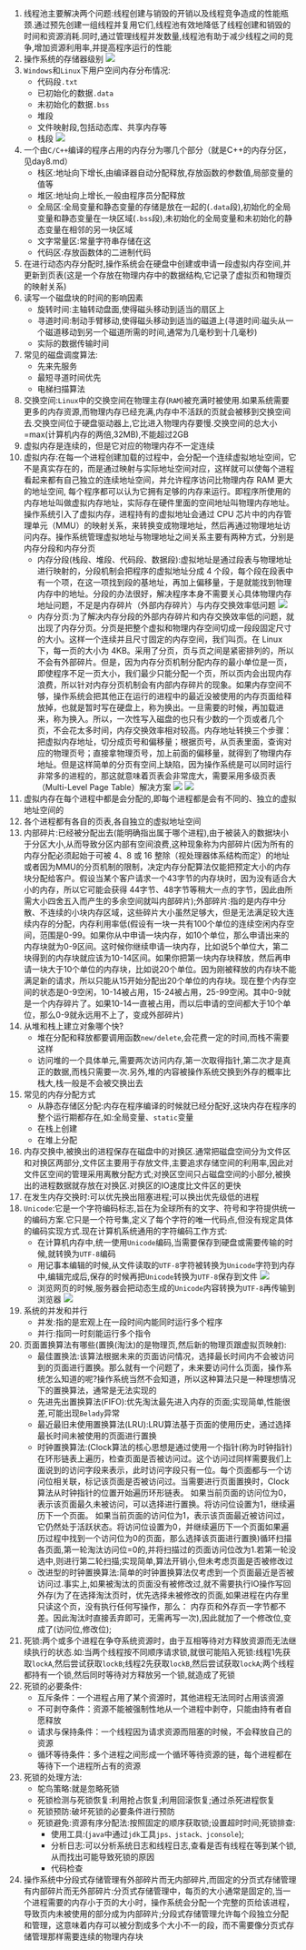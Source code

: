 1. 线程池主要解决两个问题:线程创建与销毁的开销以及线程竞争造成的性能瓶颈.通过预先创建一组线程并复用它们,线程池有效地降低了线程创建和销毁的时间和资源消耗.同时,通过管理线程并发数量,线程池有助于减少线程之间的竞争,增加资源利用率,并提高程序运行的性能
2. 操作系统的存储器级别
   ![](../markdown图像集/2025-04-12-17-32-03.png)
3. `Windows`和`Linux`下用户空间内存分布情况:
   * 代码段`.txt`
   * 已初始化的数据`.data`
   * 未初始化的数据`.bss`
   * 堆段
   * 文件映射段,包括动态库、共享内存等
   * 栈段
   ![](../markdown图像集/2025-05-14-22-37-30.png) 
4. 一个由`C/C++`编译的程序占用的内存分为哪几个部分（就是C++的内存分区，见day8.md）
   * 栈区:地址向下增长,由编译器自动分配释放,存放函数的参数值,局部变量的值等
   * 堆区:地址向上增长,一般由程序员分配释放
   * 全局区:全局变量和静态变量的存储是放在一起的(`.data`段),初始化的全局变量和静态变量在一块区域(`.bss`段),未初始化的全局变量和未初始化的静态变量在相邻的另一块区域
   * 文字常量区:常量字符串存储在这
   * 代码区:存放函数体的二进制代码
5. 在进行动态内存分配时,操作系统会在硬盘中创建或申请一段虚拟内存空间,并更新到页表(这是一个存放在物理内存中的数据结构,它记录了虚拟页和物理页的映射关系)
6. 读写一个磁盘块的时间的影响因素
   * 旋转时间:主轴转动盘面,使得磁头移动到适当的扇区上
   * 寻道时间:制动手臂移动,使得磁头移动到适当的磁道上(寻道时间:磁头从一个磁道移动到另一个磁道所需的时间,通常为几毫秒到十几毫秒)
   * 实际的数据传输时间
7. 常见的磁盘调度算法:
   * 先来先服务
   * 最短寻道时间优先
   * 电梯扫描算法
8. 交换空间:`Linux`中的交换空间在物理主存(`RAM`)被充满时被使用.如果系统需要更多的内存资源,而物理内存已经充满,内存中不活跃的页就会被移到交换空间去.交换空间位于硬盘驱动器上,它比进入物理内存要慢.交换空间的总大小=max(计算机内存的两倍,32MB),不能超过2GB
9. 虚拟内存是连续的，但是它对应的物理内存不一定连续
10. 虚拟内存:在每⼀个进程创建加载的过程中，会分配⼀个连续虚拟地址空间，它不是真实存在的，⽽是通过映射与实际地址空间对应，这样就可以使每个进程看起来都有⾃⼰独⽴的连续地址空间，并允许程序访问⽐物理内存 RAM 更⼤的地址空间, 每个程序都可以认为它拥有⾜够的内存来运⾏。即程序所使用的内存地址叫做虚拟内存地址，实际存在硬件里面的空间地址叫物理内存地址。操作系统引入了虚拟内存，进程持有的虚拟地址会通过 CPU 芯片中的内存管理单元（MMU）的映射关系，来转换变成物理地址，然后再通过物理地址访问内存。操作系统管理虚拟地址与物理地址之间关系主要有两种方式，分别是内存分段和内存分页
    * 内存分段(栈段、堆段、代码段、数据段):虚拟地址是通过段表与物理地址进行映射的，分段机制会把程序的虚拟地址分成 4 个段，每个段在段表中有一个项，在这一项找到段的基地址，再加上偏移量，于是就能找到物理内存中的地址。分段的办法很好，解决程序本身不需要关心具体物理内存地址问题，不足是内存碎片（外部内存碎片）与内存交换效率低问题
    ![](../markdown图像集/2025-04-12-22-24-18.png) 
    * 内存分页:为了解决内存分段的外部内存碎片和内存交换效率低的问题，就出现了内存分页。分页是把整个虚拟和物理内存空间切成一段段固定尺寸的大小。这样一个连续并且尺寸固定的内存空间，我们叫页。在 Linux 下，每一页的大小为 4KB。采用了分页，页与页之间是紧密排列的，所以不会有外部碎片。但是，因为内存分页机制分配内存的最小单位是一页，即使程序不足一页大小，我们最少只能分配一个页，所以页内会出现内存浪费，所以针对内存分页机制会有内部内存碎片的现象。如果内存空间不够，操作系统会把其他正在运行的进程中的最近没被使用的内存页面给释放掉，也就是暂时写在硬盘上，称为换出。一旦需要的时候，再加载进来，称为换入。所以，一次性写入磁盘的也只有少数的一个页或者几个页，不会花太多时间，内存交换效率相对较高。内存地址转换三个步骤：把虚拟内存地址，切分成页号和偏移量；根据页号，从页表里面，查询对应的物理页号；直接拿物理页号，加上前面的偏移量，就得到了物理内存地址。但是这样简单的分页有空间上缺陷，因为操作系统是可以同时运行非常多的进程的，那这就意味着页表会非常庞大，需要采用多级页表（Multi-Level Page Table）解决方案
    ![](../markdown图像集/2025-04-12-22-25-58.png)
    ![](../markdown图像集/2025-04-12-17-27-51.png)
11. 虚拟内存在每个进程中都是会分配的,即每个进程都是会有不同的、独立的虚拟地址空间的
12. 各个进程都有各自的页表,各自独立的虚拟地址空间
13. 内部碎片:已经被分配出去(能明确指出属于哪个进程),由于被装入的数据块小于分区大小,从而导致分区内部有空间浪费,这种现象称为内部碎片(因为所有的内存分配必须起始于可被 4、8 或 16 整除（视处理器体系结构而定）的地址或者因为MMU的分页机制的限制，决定内存分配算法仅能把预定大小的内存块分配给客户。假设当某个客户请求一个43字节的内存块时，因为没有适合大小的内存，所以它可能会获得 44字节、48字节等稍大一点的字节，因此由所需大小四舍五入而产生的多余空间就叫内部碎片);外部碎片:指的是内存中分散、不连续的小块内存区域，这些碎片大小虽然足够大，但是无法满足较大连续内存的分配，内存利用率低(假设有一块一共有100个单位的连续空闲内存空间，范围是0-99。如果你从中申请一块内存，如10个单位，那么申请出来的内存块就为0-9区间。这时候你继续申请一块内存，比如说5个单位大，第二块得到的内存块就应该为10-14区间。如果你把第一块内存块释放，然后再申请一块大于10个单位的内存块，比如说20个单位。因为刚被释放的内存块不能满足新的请求，所以只能从15开始分配出20个单位的内存块。现在整个内存空间的状态是0-9空闲，10-14被占用，15-24被占用，25-99空闲。其中0-9就是一个内存碎片了。如果10-14一直被占用，而以后申请的空间都大于10个单位，那么0-9就永远用不上了，变成外部碎片)
14. 从堆和栈上建立对象哪个快?
    * 堆在分配和释放都要调用函数`new/delete`,会花费一定的时间,而栈不需要这样
    * 访问堆的一个具体单元,需要两次访问内存,第一次取得指针,第二次才是真正的数据,而栈只需要一次.另外,堆的内容被操作系统交换到外存的概率比栈大,栈一般是不会被交换出去
15. 常见的内存分配方式
    * 从静态存储区分配:内存在程序编译的时候就已经分配好,这块内存在程序的整个运行期都存在,如:全局变量、`static`变量
    * 在栈上创建
    * 在堆上分配
16. 内存交换中,被换出的进程保存在磁盘中的对换区.通常把磁盘空间分为文件区和对换区两部分,文件区主要用于存放文件,主要追求存储空间的利用率,因此对文件区空间的管理采用离散分配方式;对换区空间只占磁盘空间的小部分,被换出的进程数据就存放在对换区.对换区的IO速度比文件区的更快
17. 在发生内存交换时:可以优先换出阻塞进程;可以换出优先级低的进程
18. `Unicode`:它是一个字符编码标志,旨在为全球所有的文字、符号和字符提供统一的编码方案.它只是一个符号集,定义了每个字符的唯一代码点,但没有规定具体的编码实现方式.现在计算机系统通用的字符编码工作方式:
    * 在计算机内存中,统一使用`Unicode`编码,当需要保存到硬盘或需要传输的时候,就转换为`UTF-8`编码
    * 用记事本编辑的时候,从文件读取的`UTF-8`字符被转换为`Unicode`字符到内存中,编辑完成后,保存的时候再把`Unicode`转换为`UTF-8`保存到文件
    ![](../markdown图像集/2025-04-12-21-29-16.png)
    * 浏览网页的时候,服务器会把动态生成的`Unicode`内容转换为`UTF-8`再传输到浏览器
    ![](../markdown图像集/2025-04-12-21-31-43.png)
19. 系统的并发和并行
    * 并发:指的是宏观上在一段时间内能同时运行多个程序
    * 并行:指同一时刻能运行多个指令
20. 页面置换算法有哪些(置换(淘汰)的是物理页,然后新的物理页跟虚拟页映射):
    * 最佳置换法:该算法根据未来的⻚⾯访问情况，选择最⻓时间内不会被访问到的⻚⾯进⾏置换。那么就有⼀个问题了，未来要访问什么⻚⾯，操作系统怎么知道的呢?操作系统当然不会知道，所以这种算法只是⼀种理想情况下的置换算法，通常是⽆法实现的
    * 先进先出置换算法(FIFO):优先淘汰最先进入内存的页面;实现简单,性能很差,可能出现`Belady`异常
    * 最近最旧未使用置换算法(LRU):LRU算法基于页面的使⽤历史，通过选择最长时间未被使⽤的页面进⾏置换
    * 时钟置换算法:(Clock算法的核⼼思想是通过使⽤⼀个指针(称为时钟指针)在环形链表上遍历，检查页面是否被访问过。这个访问过同样需要我们上⾯说到的访问字段来表示，此时访问字段只有⼀位。每个页面都与⼀个访问位相关联，标记该页面是否被访问过。当需要进⾏⻚⾯置换时，Clock算法从时钟指针的位置开始遍历环形链表。 如果当前页面的访问位为0，表示该页面最久未被访问，可以选择进⾏置换。将访问位设置为1，继续遍历下⼀个页面。 如果当前页面的访问位为1，表示该页面最近被访问过，它仍然处于活跃状态。将访问位设置为0，并继续遍历下⼀个页面如果遍历过程中找到⼀个访问位为0的页面，那么选择该页面进⾏置换)循环扫描各页面,第一轮淘汰访问位=0的,并将扫描过的页面访问位改为1.若第一轮没选中,则进行第二轮扫描;实现简单,算法开销小,但未考虑页面是否被修改过
    * 改进型的时钟置换算法:简单的时钟置换算法仅考虑到一个页面最近是否被访问过.事实上,如果被淘汰的页面没有被修改过,就不需要执行IO操作写回外存(为了在选择淘汰页时，优先选择未被修改的页面,如果进程在内存里只读这个页，没有执行任何写操作，那么：
内存页和外存页一字节都不差。因此淘汰时直接丢弃即可，无需再写一次),因此就加了一个修改位,变成了(访问位,修改位);
1.  死锁:两个或多个进程在争夺系统资源时，由于互相等待对⽅释放资源⽽⽆法继续执⾏的状态.如:当两个线程按不同顺序请求锁,就很可能陷入死锁:线程1先获取`lockA`,然后尝试获取`lockB`;线程2先获取`lockB`,然后尝试获取`lockA`;两个线程都持有一个锁,然后同时等待对方释放另一个锁,就造成了死锁
2.  死锁的必要条件:
    * 互斥条件：⼀个进程占⽤了某个资源时，其他进程⽆法同时占⽤该资源
    * 不可剥夺条件：资源不能被强制性地从⼀个进程中剥夺，只能由持有者⾃愿释放
    * 请求与保持条件：⼀个线程因为请求资源⽽阻塞的时候，不会释放⾃⼰的资源
    * 循环等待条件：多个进程之间形成⼀个循环等待资源的链，每个进程都在等待下⼀个进程所占有的资源
3.  死锁的处理方法:
    * 鸵鸟策略:就是忽略死锁
    * 死锁检测与死锁恢复:利用抢占恢复;利用回滚恢复;通过杀死进程恢复
    * 死锁预防:破坏死锁的必要条件进行预防
    * 死锁避免:资源有序分配法:按照固定的顺序获取锁;设置超时时间;死锁排查:
        - 使用工具:(`java`中通过`jdk`工具`jps、jstack、jconsole`);
        - 分析日志:可以分析系统日志和线程日志,查看是否有线程在等到某个锁,从而找出可能导致死锁的原因
        - 代码检查
4.  操作系统中分段式存储管理有外部碎片而无内部碎片,而固定的分页式存储管理有内部碎片而无外部碎片:分页式存储管理中，每页的大小通常是固定的,当一个进程需要的内存小于页的大小时，操作系统会分配一个完整的页给该进程，导致页内未被使用的部分成为内部碎片;分段式存储管理允许每个段独立分配和管理，这意味着内存可以被分割成多个大小不一的段，而不需要像分页式存储管理那样需要连续的物理内存块
